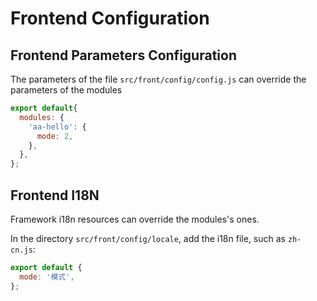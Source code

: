 # Frontend Configuration

## Frontend Parameters Configuration

The parameters of the file `src/front/config/config.js` can override the parameters of the modules
``` javascript
export default{
  modules: {
    'aa-hello': {
      mode: 2,
    },
  },
};
```

## Frontend I18N

Framework i18n resources can override the modules's ones.

In the directory `src/front/config/locale`, add the i18n file, such as `zh-cn.js`:
``` javascript
export default {
  mode: '模式',
};
```
